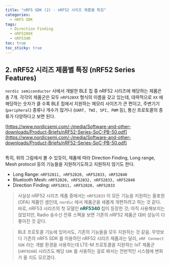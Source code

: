 ```yaml
---
title: "nRF5 SDK (2) - nRF52 시리즈 제품별 특징"
categories:
  - nRF5 SDK
tags:
  - Direction Finding
  - nRF528XX
  - nRF5340
toc: true
toc_sticky: true
---
```


## 2. nRF52 시리즈 제품별 특징 (nRF52 Series Features)

`nordic semiconductor` 사에서 개발한 BLE 칩 중 nRF52 시리즈에 해당하는 제품은 총 7개. 각각의 제품군은 모두 `nRF528XX` 형식의 이름을 갖고 있는데, 대략적으로 `XX` 에 해당하는 숫자가 클 수록 BLE 칩에서 지원하는 메모리 사이즈가 큰 편이고, 주변기기 (`peripheral`) 종류나 개수가 많거나 (`UART, TWI, SPI, PWM` 등), 통신 프로토콜의 종류가 다양하다고 보면 된다.

[https://www.nordicsemi.com/-/media/Software-and-other-downloads/Product-Briefs/nRF52-Series-SoC-PB-50.pdf](https://www.nordicsemi.com/-/media/Software-and-other-downloads/Product-Briefs/nRF52-Series-SoC-PB-50.pdf)

<figure style="width: 100%" class="align-center">
  <img src="{{ site.url }}{{ site.baseurl }}/assets/images/sdk-nrf52-fig1.png" alt="">
</figure>

특히, 위의 그림에서 볼 수 있듯이, 제품에 따라 Direction Finding, Long range, Mesh protocol 등의 기능들을 지원하기도하고 지원하지 않기도 한다.

* Long Range: `nRF52811, nRF52820, nRF52833, nRF52840`
* Bluetooth Mesh: `nRF52820, nRF52832, nRF52833, nRF52840`
* Direction Finding: `nRF52811, nRF52820, nRF52833`

>사실상 nRF52 시리즈 제품 중에서는 `nRF52833` 이 모든 기능을 지원하는 올포원 (OFA) 제품인 셈인데, `nordic` 에서 제품군을 새롭게 개편하려고 하는 것 같다. 바로, nRF53 시리즈의 첫 모델인 <span style="color:#0F5F5F"><b> nRF5340 </b></span> 칩이 등장한 것; 아직 사용해보지는 않았지만, Radio 송수신 전류 스펙을 보면 기존의 nRF52 제품군 대비 성능이 더 좋아진 것 같다.

>BLE 프로토콜 기능에 있어서도, 기존의 기능들을 모두 지원하는 것 같음. 무엇보다 기존의 nRF5 SDK 를 이용하던 nRF52 시리즈 제품과는 달리, `nRF Connect SDK` 라는 개발 환경을 사용하는데 LTE-M 프로토콜을 지원하는 IoT 제품군 (`nRF9160`) 시리즈도 해당 `SDK` 를 사용하는 걸로 봐서는 전반적인 시스템에 변화가 올 지도 모르겠다.